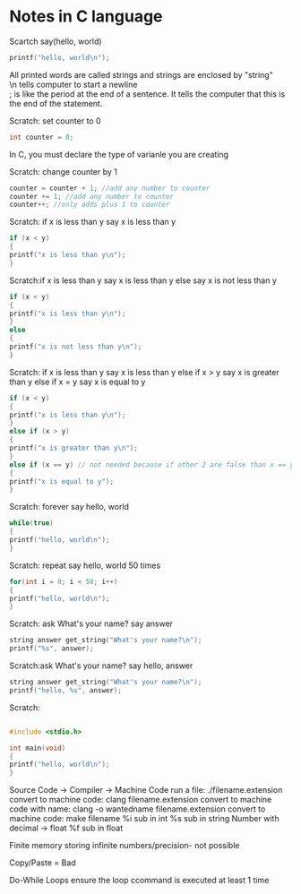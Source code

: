 # Notes in C language


Scartch  say(hello, world)
```C <- Tells Markdown code is "C"
printf("hello, world\n");
```

All printed words are called strings and strings are enclosed by "string"<br>
\n tells computer to start a newline<br>
; is like the period at the end of a sentence. It tells the computer that this is the end of the statement.<br>

Scratch: set counter to 0
```C
int counter = 0;
```

In C, you must declare the type of varianle you are creating

Scratch: change counter by 1
```C
counter = counter + 1; //add any number to counter
counter += 1; //add any number to counter 
counter++; //only adds plus 1 to counter
```

Scratch: if x is less than y say x is less than y
```C
if (x < y)
{
printf("x is less than y\n");
}
```

Scratch:if x is less than y say x is less than y else say x is not less than y
```C
if (x < y)
{
printf("x is less than y\n");
}
else
{
printf("x is not less than y\n");
}
```

Scratch: if x is less than y say x is less than y else if x > y say x is greater than y else if x = y say x is equal to y 
```C
if (x < y)
{
printf("x is less than y\n");
}
else if (x > y)
{
printf("x is greater than y\n");
}
else if (x == y) // not needed because if other 2 are false than x == y is true
{
printf("x is equal to y");
}
```

Scratch: forever say hello, world
```C
while(true)
{
printf("hello, world\n"); 
}
```

Scratch: repeat say hello, world 50 times
```C
for(int i = 0; i < 50; i++)
{
printf("hello, world\n"); 
}
```

Scratch: ask What's your name? say answer
```C
string answer get_string("What's your name?\n");
printf("%s", answer);
```

Scratch:ask What's your name? say hello, answer
```C
string answer get_string("What's your name?\n");
printf("hello, %s", answer);
```

Scratch:
```C

```

```C
#include <stdio.h>

int main(void)
{
printf("hello, world\n");
}
```
Source Code -> Compiler -> Machine Code
run a file: ./filename.extension
convert to machine code: clang filename.extension
convert to machine code with name: clang -o wantedname filename.extension
convert to machine code: make filename
%i sub in int
%s sub in string
Number with decimal -> float
%f sub in float

Finite memory storing infinite numbers/precision- not possible

Copy/Paste = Bad

Do-While Loops ensure the loop ccommand is executed at least 1 time
